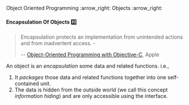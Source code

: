 <link rel="stylesheet" href="{{baseUrl}}/css/textbook.css">

<div class="website-content">

<div id="path">Object Oriented Programming :arrow_right: Objects :arrow_right:</div>

<div id="title">

#### Encapsulation Of Objects :two:

</div>

<div id="body">

> Encapsulation protects an implementation from unintended actions and from inadvertent access. -
>
> -- [Object-Oriented Programming with Objective-C](https://developer.apple.com/library/content/documentation/Cocoa/Conceptual/OOP_ObjC/), Apple

An object is an _encapsulation_ some data and related functions. i.e.,

1. It _packages_ those data and related functions together into one self-contained unit.
2. The data is hidden from the outside world (we call this concept _information hiding_) and are only accessible using the interface.

</div>

<div id="extras">

<include src="exercises.md" />

<div>

</div>
